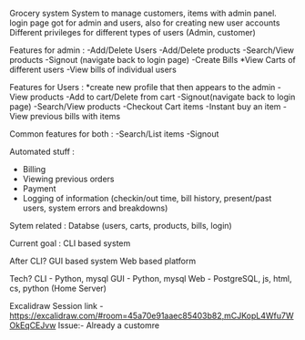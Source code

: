 Grocery system
System to manage customers, items with admin panel. login page got for admin and users, also for creating new user accounts
Different privileges for different types of users (Admin, customer)

Features for admin :
-Add/Delete Users
-Add/Delete products
-Search/View products
-Signout (navigate back to login page)
-Create Bills
*View Carts of different users
-View bills of individual users

Features for Users :
*create new profile that then appears to the admin
-View products
-Add to cart/Delete from cart
-Signout(navigate back to login page)
-Search/View products
-Checkout Cart items
-Instant buy an item
-View previous bills with items

Common features for both :
-Search/List items
-Signout

Automated stuff :
- Billing
- Viewing previous orders
- Payment
- Logging of information (checkin/out time, bill history, present/past users, system errors and breakdowns)


Sytem related :
Databse (users, carts, products, bills, login)

Current goal :
CLI based system

After CLI?
GUI based system
Web based platform

Tech?
CLI - Python, mysql
GUI - Python, mysql
Web - PostgreSQL, js, html, cs, python (Home Server)

Excalidraw Session link - https://excalidraw.com/#room=45a70e91aaec85403b82,mCJKopL4Wfu7WOkEqCEJvw
Issue:- Already a customre
